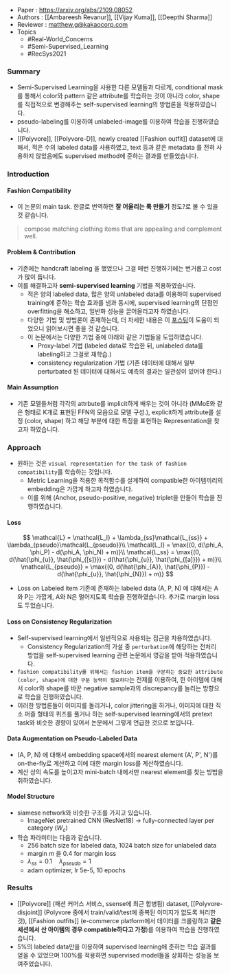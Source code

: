 - Paper : https://arxiv.org/abs/2109.08052
- Authors : [[Ambareesh Revanur]], [[Vijay Kuma]], [[Deepthi Sharma]]
- Reviewer : matthew.g@kakaocorp.com
- Topics
	- #Real-World_Concerns 
	- #Semi-Supervised_Learning 
	- #RecSys2021

### Summary
- Semi-Supervised Learning을 사용한 다른 모델들과 다르게, conditional mask를 통해서 color와 pattern 같은 attribute를 학습하는 것이 아니라 color, shape를 직접적으로 변경해주는 self-supervised learning의 방법론을 적용하였습니다.
- pseudo-labeling를 이용하여 unlabeled-image를 이용하여 학습을 진행하였습니다.
- [[Polyvore]], [[Polyvore-D]], newly created [[Fashion outfit]] dataset에 대해서, 적은 수의 labeled data를 사용하였고, text 등과 같은 metadata 를 전혀 사용하지 않았음에도 supervised method에 준하는 결과를 만들었습니다.

### Introduction

#### Fashion Compatibility

- 이 논문의 main task. 한글로 번역하면 **잘 어울리는 룩 만들기** 정도?로 볼 수 있을 것 같습니다.

> compose matching clothing items that are appealing and complement well.

#### Problem & Contribution

- 기존에는 handcraft labeling 을 했었으나 그걸 매번 진행하기에는 번거롭고 cost가 많이 듭니다.
- 이를 해결하고자 **semi-supervised learning** 기법을 적용하였습니다.
  - 적은 양의 labeled data, 많은 양의 unlabeled data를 이용하여 supervised training에 준하는 학습 효과를 냄과 동시에, supervised learning의 단점인 overfitting을 해소하고, 일반화 성능을 끌어올리고자 하였습니다.
  - 다양한 기법 및 방법론이 존재하는데, 더 자세한 내용은 이 [포스팅](https://sanghyu.tistory.com/177)이 도움이 되었으니 읽어보시면 좋을 것 같습니다.
  - 이 논문에서는 다양한 기법 중에 아래와 같은 기법들을 도입하였습니다.
    - Proxy-label 기법 (labeled data로 학습한 뒤, unlabeled data를 labeling하고 그걸로 재학습.)
    - consistency regularization 기법 (기존 데이터에 대해서 일부 perturbated 된 데이터에 대해서도 예측의 결과는 일관성이 있어야 한다.)

#### Main Assumption
- 기존 모델들처럼 각각의 attrbute를 implicit하게 배우는 것이 아니라 (MMoE와 같은 형태로 K개로 표현된 FFN의 모음으로 모델 구성.), explicit하게 attribute를 설정 (color, shape) 하고 해당 부분에 대한 특징을 표현하는 Representation을 찾고자 하였습니다.

### Approach
- 원하는 것은 `visual representation for the task of fashion compatibility`를 학습하는 것입니다.
  - Metric Learning을 적용한 목적함수를 설계하여 compatible한 아이템끼리의 embedding은 가깝게 하고자 하였습니다.
  - 이를 위해 (Anchor, pseudo-positive, negative) triplet을 만들어 학습을 진행하였습니다.

#### Loss
$$
\mathcal{L} = \mathcal{L_l} + \lambda_{ss}\mathcal{L_{ss}} + \lambda_{pseudo}\mathcal{L_{pseudo}}\\
\mathcal{L_l} = \max{(0, d(\phi_A, \phi_P) - d(\phi_A, \phi_N) + m)}\\
\mathcal{L_ss} = \max{(0, d(\hat{\phi_{u}}, \hat{\phi_{[s]}}) - d(\hat{\phi_{u}}, \hat{\phi_{[a]}}) + m)}\\
\mathcal{L_{pseudo}} = \max{(0, d(\hat{\phi_{A}}, \hat{\phi_{P}}) - d(\hat{\phi_{u}}, \hat{\phi_{N}}) + m)}
$$
- Loss on Labeled item
	기존에 존재하는 labeled data (A, P, N) 에 대해서는 A와 P는 가깝게, A와 N은 멀어지도록 학습을 진행하였습니다. 추가로 margin loss도 두었습니다.

#### Loss on Consistency Regularization
- Self-supervised learning에서 일반적으로 사용되는 접근을 차용하였습니다.
  - Consistency Regularization의 가설 중 `perturbation`에 해당하는 전처리 방법을 self-supervised learning 관련 논문에서 영감을 받아 적용하였습니다.
- `fashion compatibility를 위해서는 fashion item을 구분하는 중요한 attribute (color, shape)에 대한 구분 능력이 필요하다`는 전제를 이용하여, 한 아이템에 대해서 color와 shape를 바꾼 negative sample과의 discrepancy를 늘리는 방향으로 학습을 진행하였습니다.
- 이러한 방법론들이 이미지를 돌리거나, color jittering을 하거나, 이미지에 대한 직소 퍼즐 형태의 퀴즈를 풀거나 하는 self-supervised learning에서의 pretext task와 비슷한 경향이 있어서 논문에서 그렇게 언급한 것으로 보입니다.

#### Data Augmentation on Pseudo-Labeled Data
- (A, P, N) 에 대해서 embedding space에서의 nearest element (A', P', N')를 on-the-fly로 계산하고 이에 대한 margin loss를 계산하였습니다.
- 계산 상의 속도를 높이고자 mini-batch 내에서만 nearest element를 찾는 방법을 취하였습니다.

#### Model Structure
- siamese network와 비슷한 구조를 가지고 있습니다.
  - ImageNet pretrained CNN (ResNet18) -> fully-connected layer per category ($W_c$)
- 학습 파라미터는 다음과 같습니다.
	- 256 batch size for labeled data, 1024 batch size for unlabeled data
	- margin $m$ 을 0.4 for margin loss
	- $\lambda_{ss}=0.1\quad\lambda_{pseudo}=1$
	- adam optimizer, lr 5e-5, 10 epochs

### Results
- [[Polyvore]] (패션 커머스 서비스, ssense에 최근 합병됨) dataset, [[Polyvore-disjoint]] (Polyvore 중에서 train/valid/test에 중복된 이미지가 없도록 처리한 것), [[Fashion outfits]] (e-commerce platform에서 데이터를 크롤링하고 **같은 세션에서 산 아이템의 경우 compatible하다고 가정**)를 이용하여 학습을 진행하였습니다.
- 5%의 labeled data만을 이용하여 supervised learning에 준하는 학습 결과를 얻을 수 있었으며 100%를 적용하면 supervised model들을 상회하는 성능을 보여주었습니다.
